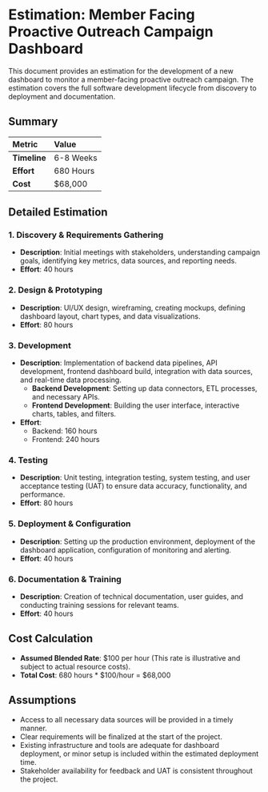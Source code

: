 
# Estimation: Member Facing Proactive Outreach Campaign Dashboard

This document provides an estimation for the development of a new dashboard to monitor a member-facing proactive outreach campaign. The estimation covers the full software development lifecycle from discovery to deployment and documentation.

## Summary

| Metric        | Value      |
| :------------ | :--------- |
| **Timeline**  | 6-8 Weeks  |
| **Effort**    | 680 Hours  |
| **Cost**      | $68,000    |

## Detailed Estimation

### 1. Discovery & Requirements Gathering
*   **Description**: Initial meetings with stakeholders, understanding campaign goals, identifying key metrics, data sources, and reporting needs.
*   **Effort**: 40 hours

### 2. Design & Prototyping
*   **Description**: UI/UX design, wireframing, creating mockups, defining dashboard layout, chart types, and data visualizations.
*   **Effort**: 80 hours

### 3. Development
*   **Description**: Implementation of backend data pipelines, API development, frontend dashboard build, integration with data sources, and real-time data processing.
    *   **Backend Development**: Setting up data connectors, ETL processes, and necessary APIs.
    *   **Frontend Development**: Building the user interface, interactive charts, tables, and filters.
*   **Effort**:
    *   Backend: 160 hours
    *   Frontend: 240 hours

### 4. Testing
*   **Description**: Unit testing, integration testing, system testing, and user acceptance testing (UAT) to ensure data accuracy, functionality, and performance.
*   **Effort**: 80 hours

### 5. Deployment & Configuration
*   **Description**: Setting up the production environment, deployment of the dashboard application, configuration of monitoring and alerting.
*   **Effort**: 40 hours

### 6. Documentation & Training
*   **Description**: Creation of technical documentation, user guides, and conducting training sessions for relevant teams.
*   **Effort**: 40 hours

## Cost Calculation

*   **Assumed Blended Rate**: $100 per hour (This rate is illustrative and subject to actual resource costs).
*   **Total Cost**: 680 hours * $100/hour = $68,000

## Assumptions

*   Access to all necessary data sources will be provided in a timely manner.
*   Clear requirements will be finalized at the start of the project.
*   Existing infrastructure and tools are adequate for dashboard deployment, or minor setup is included within the estimated deployment time.
*   Stakeholder availability for feedback and UAT is consistent throughout the project.